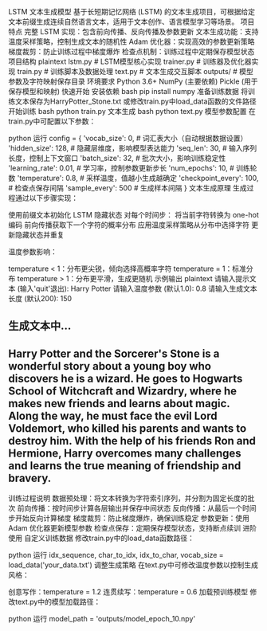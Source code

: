 LSTM 文本生成模型
基于长短期记忆网络 (LSTM) 的文本生成项目，可根据给定文本前缀生成连续自然语言文本，适用于文本创作、语言模型学习等场景。
项目特点
完整 LSTM 实现：包含前向传播、反向传播及参数更新
文本生成功能：支持温度采样策略，控制生成文本的随机性
Adam 优化器：实现高效的参数更新策略
梯度裁剪：防止训练过程中梯度爆炸
检查点机制：训练过程中定期保存模型状态
项目结构
plaintext
lstm.py         # LSTM模型核心实现
trainer.py      # 训练器及优化器实现
train.py        # 训练脚本及数据处理
text.py         # 文本生成交互脚本
outputs/        # 模型参数及字符映射保存目录
环境要求
Python 3.6+
NumPy (主要依赖)
Pickle (用于保存模型和映射)
快速开始
安装依赖
bash
pip install numpy
准备训练数据
将训练文本保存为HarryPotter_Stone.txt
或修改train.py中load_data函数的文件路径
开始训练
bash
python train.py
文本生成
bash
python text.py
模型参数配置
在train.py中可配置以下参数：

python
运行
config = {
    'vocab_size': 0,       # 词汇表大小（自动根据数据设置）
    'hidden_size': 128,    # 隐藏层维度，影响模型表达能力
    'seq_len': 30,         # 输入序列长度，控制上下文窗口
    'batch_size': 32,      # 批次大小，影响训练稳定性
    'learning_rate': 0.01, # 学习率，控制参数更新步长
    'num_epochs': 10,      # 训练轮数
    'temperature': 0.8,    # 采样温度，值越小生成越确定
    'checkpoint_every': 100, # 检查点保存间隔
    'sample_every': 500    # 生成样本间隔
}
文本生成原理
生成过程通过以下步骤实现：

使用前缀文本初始化 LSTM 隐藏状态
对每个时间步：
将当前字符转换为 one-hot 编码
前向传播获取下一个字符的概率分布
应用温度采样策略从分布中选择字符
更新隐藏状态并重复

温度参数影响：

temperature < 1：分布更尖锐，倾向选择高概率字符
temperature = 1：标准分布
temperature > 1：分布更平滑，生成更随机
示例输出
plaintext
请输入提示文本 (输入'quit'退出): Harry Potter
请输入温度参数 (默认1.0): 0.8
请输入生成文本长度 (默认200): 150

生成文本中...
--------------------------------------------------
Harry Potter and the Sorcerer's Stone is a wonderful story about a young boy who discovers he is a wizard. He goes to Hogwarts School of Witchcraft and Wizardry, where he makes new friends and learns about magic. Along the way, he must face the evil Lord Voldemort, who killed his parents and wants to destroy him. With the help of his friends Ron and Hermione, Harry overcomes many challenges and learns the true meaning of friendship and bravery.
--------------------------------------------------
训练过程说明
数据预处理：将文本转换为字符索引序列，并分割为固定长度的批次
前向传播：按时间步计算各层输出并保存中间状态
反向传播：从最后一个时间步开始反向计算梯度
梯度裁剪：防止梯度爆炸，确保训练稳定
参数更新：使用 Adam 优化器更新模型参数
检查点保存：定期保存模型状态，支持断点续训
进阶使用
自定义训练数据
修改train.py中的load_data函数路径：

python
运行
idx_sequence, char_to_idx, idx_to_char, vocab_size = load_data('your_data.txt')
调整生成策略
在text.py中可修改温度参数以控制生成风格：

创意写作：temperature = 1.2
连贯续写：temperature = 0.6
加载预训练模型
修改text.py中的模型加载路径：

python
运行
model_path = 'outputs/model_epoch_10.npy'
